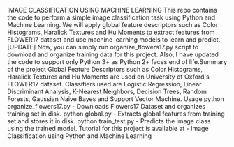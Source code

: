 IMAGE CLASSIFICATION USING MACHINE LEARNING
This repo contains the code to perform a simple image classification task using Python and Machine Learning. We will apply global feature descriptors such as Color Histograms, Haralick Textures and Hu Moments to extract features from FLOWER17 dataset and use machine learning models to learn and predict.
[UPDATE] Now, you can simply run organize_flowers17.py script to download and organize training data for this project. Also, I have updated the code to support only Python 3+ as Python 2+ faces end of life.Summary of the project Global Feature Descriptors such as Color Histograms, Haralick Textures and Hu Moments are used on University of Oxford's FLOWER17 dataset. Classifiers used are Logistic Regression, Linear Discriminant Analysis, K-Nearest Neighbors, Decision Trees, Random Forests, Gaussian Naive Bayes and Support Vector Machine. Usage python organize_flowers17.py - Downloads Flowers17 Dataset and organizes training set in disk. python global.py - Extracts global features from training set and stores it in disk. python train_test.py - Predicts the image class using the trained model. Tutorial for this project is available at - Image Classification using Python and Machine Learning
